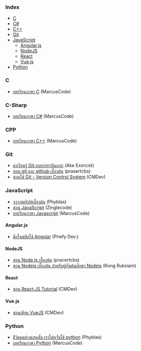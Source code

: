 ### Index

* [C](#c)
* [C#](#c-sharp)
* [C++](#cpp)
* [Git](#git)
* [JavaScript](#javascript)
  * [Angular.js](#angularjs)
  * [NodeJS](#nodejs)
  * [React](#react)
  * [Vue.js](#vuejs)
* [Python](#python)


### C

* [บทเรียนภาษา C](http://marcuscode.com/lang/c) (MarcusCode)


### C-Sharp

* [บทเรียนภาษา C#](http://marcuscode.com/lang/csharp) (MarcusCode)


### CPP

* [บทเรียนภาษา C++](http://marcuscode.com/lang/cpp) (MarcusCode)


### Git

* [มาเรียนรู้ Git แบบง่ายๆกันเถอะ](https://blog.nextzy.me/มาเรียนรู้-git-แบบง่ายๆกันเถอะ-427398e62f82)  (Ake Exorcist)
* [สอน git และ github เบื้องต้น](https://www.youtube.com/playlist?list=PLoTScYm9O0GGsV1ZAyP4m_iyAbflQrKrX)  (prasertcbs)
* [สอนใช้ Git - Version Control System](https://www.youtube.com/playlist?list=PLjPfp4Ph3gBrgVPZySWHZwxXSxdgOKhQ-)  (CMDev)


### JavaScript

* [จาวาสคริปต์เบื้องต้น](https://phyblas.hinaboshi.com/saraban/javascript) (Phyblas)
* [สอน JavaScript](https://www.youtube.com/playlist?list=PL_xSQKvnccplgKmdtqizMGRh11witheTM)  (Zinglecode)
* [บทเรียนภาษา Javascript](http://marcuscode.com/lang/javascript) (MarcusCode)


#### Angular.js

* [มือใหม่หัดใช้ Angular](https://priefydev.wordpress.com/tag/angular/) (Priefy Dev.)


#### NodeJS
* [สอน Node.js เบื้องต้น](https://www.youtube.com/playlist?list=PLoTScYm9O0GERtEdsPHK5Q-cdor5ADnyM)  (pracertcbs)
* [สอน Nodejs เบื้องต้น สำหรับผู้เริ่มต้นศึกษา Nodejs](https://www.youtube.com/playlist?list=PLEE74DyIkwEkWkVWy3TbjrTICVF_eUdyc)  (Kong Ruksiam)


#### React
* [สอน React.JS Tutorial](https://www.youtube.com/playlist?list=PLjPfp4Ph3gBo5SmWJXwv4oKDfeTXA7xgw)  (CMDev)


#### Vue.js
* [สอนเขียน VueJS](https://www.youtube.com/playlist?list=PLjPfp4Ph3gBry3sJDNrbqor5ikjwGDJ_7)  (CMDev)


### Python

* [ชีวิตคนช่างแสนสั้น เราไม่หวั่นใช้ python](https://phyblas.hinaboshi.com/saraban/python) (Phyblas)
* [บทเรียนภาษา Python](http://marcuscode.com/lang/python) (MarcusCode)
